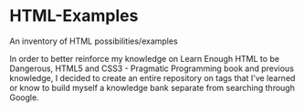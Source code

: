 # HTML-Examples
An inventory of HTML possibilities/examples

In order to better reinforce my knowledge on Learn Enough HTML to be Dangerous, HTML5 and CSS3 - Pragmatic Programming book
and previous knowledge, I decided to create an entire repository on tags that I've learned or know to build myself a knowledge bank 
separate from searching through Google. 
